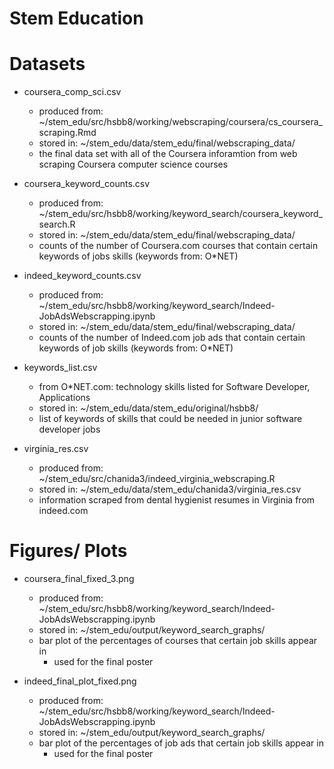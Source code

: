 # Stem Education

# Datasets
- coursera_comp_sci.csv 
  - produced from: ~/stem_edu/src/hsbb8/working/webscraping/coursera/cs_coursera_scraping.Rmd
  - stored in: ~/stem_edu/data/stem_edu/final/webscraping_data/
  - the final data set with all of the Coursera inforamtion from web scraping Coursera computer science courses
  
- coursera_keyword_counts.csv
  - produced from: ~/stem_edu/src/hsbb8/working/keyword_search/coursera_keyword_search.R
  - stored in: ~/stem_edu/data/stem_edu/final/webscraping_data/
  - counts of the number of Coursera.com courses that contain certain keywords of jobs skills (keywords from: O*NET)

- indeed_keyword_counts.csv
  - produced from: ~/stem_edu/src/hsbb8/working/keyword_search/Indeed-JobAdsWebscrapping.ipynb
  - stored in: ~/stem_edu/data/stem_edu/final/webscraping_data/
  - counts of the number of Indeed.com job ads that contain certain keywords of job skills (keywords from: O*NET)
  
- keywords_list.csv
  - from O*NET.com: technology skills listed for Software Developer, Applications
  - stored in: ~/stem_edu/data/stem_edu/original/hsbb8/
  - list of keywords of skills that could be needed in junior software developer jobs
  
- virginia_res.csv
  - produced from: ~/stem_edu/src/chanida3/indeed_virginia_webscraping.R
  - stored in: ~/stem_edu/data/stem_edu/chanida3/virginia_res.csv
  - information scraped from dental hygienist resumes in Virginia from indeed.com
  

# Figures/ Plots

- coursera_final_fixed_3.png
  - produced from: ~/stem_edu/src/hsbb8/working/keyword_search/Indeed-JobAdsWebscrapping.ipynb
  - stored in: ~/stem_edu/output/keyword_search_graphs/
  - bar plot of the percentages of courses that certain job skills appear in
    - used for the final poster
  
- indeed_final_plot_fixed.png
  - produced from: ~/stem_edu/src/hsbb8/working/keyword_search/Indeed-JobAdsWebscrapping.ipynb
  - stored in: ~/stem_edu/output/keyword_search_graphs/
  - bar plot of the percentages of job ads that certain job skills appear in
    - used for the final poster
